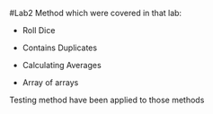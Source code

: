 #Lab2
Method which were covered in that lab:
- Roll Dice

- Contains Duplicates
- Calculating Averages
- Array of arrays

Testing method have been applied to those methods